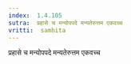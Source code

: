 ```yaml
---
index:  1.4.105
sutra:  प्रहासे च मन्योपपदे मन्यतेरुत्तम एकवच्च
vritti:  samhita 
---
```


प्रहासे च मन्योपपदे मन्यतेरुत्तम एकवच्च

